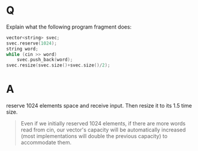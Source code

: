 # Q
Explain what the following program fragment does:

```c++
vector<string> svec;
svec.reserve(1024);
string word;
while (cin >> word)
    svec.push_back(word);
svec.resize(svec.size()+svec.size()/2);
```

# A
reserve 1024 elements space and receive input. Then resize it to its 1.5 time size.
> Even if we initially reserved 1024 elements, if there are more words read from cin, our vector's capacity will be automatically increased (most implementations will double the previous capacity) to accommodate them.